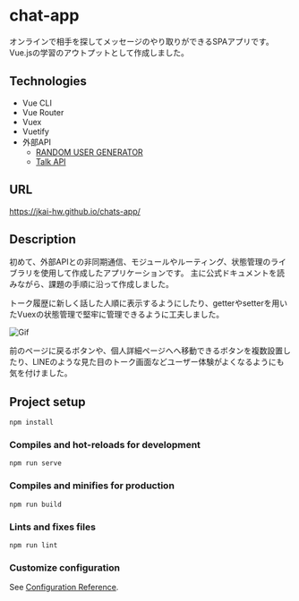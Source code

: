 # chat-app
オンラインで相手を探してメッセージのやり取りができるSPAアプリです。
Vue.jsの学習のアウトプットとして作成しました。

## Technologies
- Vue CLI
- Vue Router
- Vuex
- Vuetify
- 外部API
  - [RANDOM USER GENERATOR](https://randomuser.me/)
  - [Talk API](https://a3rt.recruit.co.jp/product/talkAPI/)

## URL
https://jkai-hw.github.io/chats-app/

## Description
初めて、外部APIとの非同期通信、モジュールやルーティング、状態管理のライブラリを使用して作成したアプリケーションです。
主に公式ドキュメントを読みながら、課題の手順に沿って作成しました。

トーク履歴に新しく話した人順に表示するようにしたり、getterやsetterを用いたVuexの状態管理で堅牢に管理できるように工夫しました。

![Gif](https://user-images.githubusercontent.com/75964449/199029499-46a3faff-7cb2-47f3-966a-2f8e7009336d.gif)

前のページに戻るボタンや、個人詳細ページへへ移動できるボタンを複数設置したり、LINEのような見た目のトーク画面などユーザー体験がよくなるようにも気を付けました。



## Project setup
```
npm install
```

### Compiles and hot-reloads for development
```
npm run serve
```

### Compiles and minifies for production
```
npm run build
```

### Lints and fixes files
```
npm run lint
```

### Customize configuration
See [Configuration Reference](https://cli.vuejs.org/config/).
